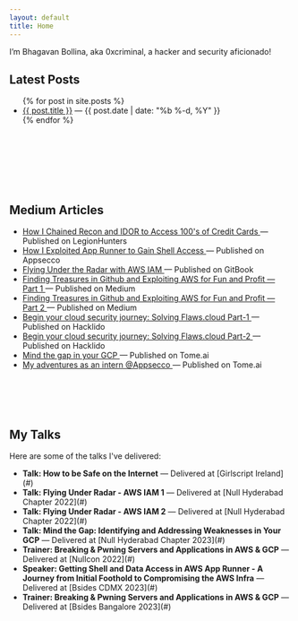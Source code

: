 ```yaml
---
layout: default
title: Home
---
```


I’m Bhagavan Bollina, aka 0xcriminal, a hacker and security aficionado!

## Latest Posts

<ul style="margin-bottom: 50px;">
  {% for post in site.posts %}
    <li>
      <a href="{{ post.url }}">{{ post.title }}</a> — {{ post.date | date: "%b %-d, %Y" }}
    </li>
  {% endfor %}
</ul>

<!-- Gap Section -->
<div style="height: 60px;"></div> <!-- Increased space between sections -->

## Medium Articles

<ul>
  <li>
    <a href="https://medium.com/legionhunters/how-i-chained-recon-and-idor-to-access-100s-of-credit-cards-0ca50eb82a74" target="_blank">
      How I Chained Recon and IDOR to Access 100's of Credit Cards
    </a> — Published on LegionHunters
  </li>
  <li>
    <a href="https://blog.appsecco.com/getting-shell-and-data-access-in-aws-app-runner-3632e844bc77" target="_blank">
      How I Exploited App Runner to Gain Shell Access
    </a> — Published on Appsecco
  </li>
  <li>
    <a href="https://0xcriminal.gitbook.io/flying-under-radar-aws-iam/" target="_blank">
      Flying Under the Radar with AWS IAM
    </a> — Published on GitBook
  </li>
  <li>
    <a href="https://blog.appsecco.com/finding-treasures-in-github-and-exploiting-aws-for-fun-and-profit-part-1-be5cfadf942" target="_blank">
      Finding Treasures in Github and Exploiting AWS for Fun and Profit — Part 1
    </a> — Published on Medium
  </li>
  <li>
    <a href="https://blog.appsecco.com/finding-treasures-in-github-and-exploiting-aws-for-fun-and-profit-part-2-8ffefa995439" target="_blank">
      Finding Treasures in Github and Exploiting AWS for Fun and Profit — Part 2
    </a> — Published on Medium
  </li>
  <li>
    <a href="https://hacklido.com/blog/472-begin-your-cloud-security-journey-solving-flawscloud-part-1" target="_blank">
      Begin your cloud security journey: Solving Flaws.cloud Part-1
    </a> — Published on Hacklido
  </li>
  <li>
    <a href="https://hacklido.com/blog/481-begin-your-cloud-security-journey-solving-flawscloud-part-2" target="_blank">
      Begin your cloud security journey: Solving Flaws.cloud Part-2
    </a> — Published on Hacklido
  </li>
  <li>
    <a href="https://lightfield.app/xcriminal/mind-the-gap-identifying-and-addressing-weaknesses-in-your-gcp-clelfpmqg09u26m3z0a98z8ek" target="_blank">
      Mind the gap in your GCP
    </a> — Published on Tome.ai
  </li>
  <li>
    <a href="https://blog.appsecco.com/my-adventures-as-an-intern-appsecco-85c2b90a5194" target="_blank">
      My adventures as an intern @Appsecco
    </a> — Published on Tome.ai
  </li>
</ul>

<!-- Gap Section -->
<div style="height: 60px;"></div> <!-- Increased space between sections -->

## My Talks

Here are some of the talks I've delivered:

<ul>
  <li>
    <strong>Talk: How to be Safe on the Internet</strong> — Delivered at [Girlscript Ireland](#)
  </li>
  <li>
    <strong>Talk: Flying Under Radar - AWS IAM 1</strong> — Delivered at [Null Hyderabad Chapter 2022](#)
  </li>
  <li>
    <strong>Talk: Flying Under Radar - AWS IAM 2</strong> — Delivered at [Null Hyderabad Chapter 2022](#)
  </li>
  <li>
    <strong>Talk: Mind the Gap: Identifying and Addressing Weaknesses in Your GCP</strong> — Delivered at [Null Hyderabad Chapter 2023](#)
  </li>
  <li>
    <strong>Trainer: Breaking & Pwning Servers and Applications in AWS & GCP</strong> — Delivered at [Nullcon 2022](#)
  </li>
  <li>
    <strong>Speaker: Getting Shell and Data Access in AWS App Runner - A Journey from Initial Foothold to Compromising the AWS Infra</strong> — Delivered at [Bsides CDMX 2023](#)
  </li>
  <li>
    <strong>Trainer: Breaking & Pwning Servers and Applications in AWS & GCP</strong> — Delivered at [Bsides Bangalore 2023](#)
  </li>
</ul>
